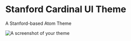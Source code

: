 # Stanford Cardinal UI Theme

A Stanford-based Atom Theme

![A screenshot of your theme](https://osmiksoftware-assets.s3-us-west-1.amazonaws.com/stanford-cardinal-atom-theme-screenshot.png)
